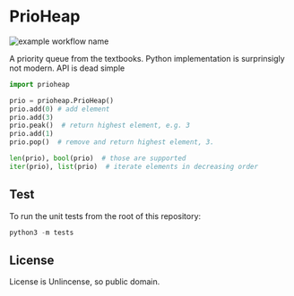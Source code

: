 # PrioHeap

![example workflow name](https://github.com/actions/adefossez/prioheap/workflows/test/badge.svg)

A priority queue from the textbooks. Python implementation is surprinsigly not modern.
API is dead simple

```python
import prioheap

prio = prioheap.PrioHeap()
prio.add(0) # add element
prio.add(3)
prio.peak()  # return highest element, e.g. 3
prio.add(1)
prio.pop()  # remove and return highest element, 3.

len(prio), bool(prio)  # those are supported
iter(prio), list(prio)  # iterate elements in decreasing order
```

## Test

To run the unit tests from the root of this repository:
```python
python3 -m tests
```

## License

License is Unlincense, so public domain.
